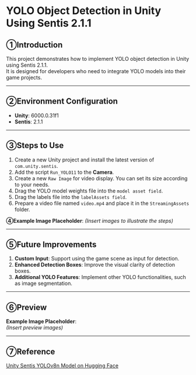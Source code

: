 # YOLO Object Detection in Unity Using Sentis 2.1.1

## ①Introduction
This project demonstrates how to implement YOLO object detection in Unity using Sentis 2.1.1.  
It is designed for developers who need to integrate YOLO models into their game projects.

---

## ②Environment Configuration
- **Unity**: 6000.0.31f1  
- **Sentis**: 2.1.1  

---

## ③Steps to Use
1. Create a new Unity project and install the latest version of `com.unity.sentis`.
2. Add the script `Run_YOLO11` to the **Camera**.
3. Create a new `Raw Image` for video display. You can set its size according to your needs.
4. Drag the YOLO model weights file into the `model asset field`.
5. Drag the labels file into the `labelAssets field`.
6. Prepare a video file named `video.mp4` and place it in the `StreamingAssets` folder.

**④Example Image Placeholder**:
*(Insert images to illustrate the steps)*

---

## ⑤Future Improvements
1. **Custom Input**: Support using the game scene as input for detection.  
2. **Enhanced Detection Boxes**: Improve the visual clarity of detection boxes.  
3. **Additional YOLO Features**: Implement other YOLO functionalities, such as image segmentation.

---

## ⑥Preview
**Example Image Placeholder**:  
*(Insert preview images)*

---

## ⑦Reference
[Unity Sentis YOLOv8n Model on Hugging Face](https://huggingface.co/unity/sentis-YOLOv8n)
